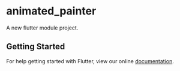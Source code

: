 # animated_painter

A new flutter module project.

## Getting Started

For help getting started with Flutter, view our online
[documentation](https://flutter.dev/).
